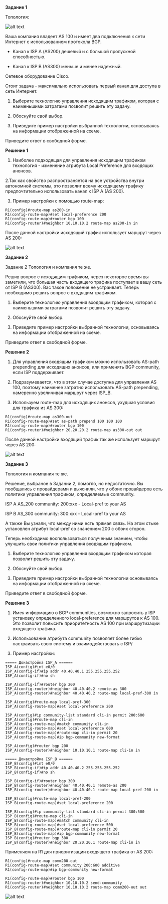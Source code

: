 **Задание 1**

Топология:

![alt text](https://github.com/mezhibo/methods-rule-traffic/blob/ed7591f51c73ca5c7f079e4261704faa868af871/IMG/162039656-bdd6cf34-1946-4e40-9ea7-edf602761a77.png)


Ваша компания владеет AS 100 и имеет два подключения к сети Интернет с использованием протокола BGP.

- Канал к ISP А (AS200) дешевый и с большой пропускной способностью.

- Канал к ISP B (AS300) меньше и менее надежный.

Сетевое оборудование Cisco.

Стоит задача - максимально использовать первый канал для доступа в сеть Интернет.

1. Выберите технологию управления исходящим трафиком, которая с наименьшими затратами позволит решить эту задачу.

2. Обоснуйте свой выбор.

3. Приведите пример настройки выбранной технологии, основываясь на информации отображенной на схеме.

Приведите ответ в свободной форме.


**Решение 1**

1. Наиболее подходящая для управления исходящим трафиком технология - изменение атрибута Local Preference для входящих анонсов.

2.Так как свойство распространяется на все устройства внутри автономной системы, это позволит всему исходящему трафику предпочтительно использовать канал к ISP A (AS 200).

3. Пример настройки с помощью route-map:

```
R1(config)#route-map as200-in
R1(config-route-map)#set local-preference 200
R1(config-route-map)#router bgp 100
R1(config-router)#neighbor 10.10.10.2 route-map as200-in in
```

После данной настройки исходящий трафик использует маршрут через AS 200:

![alt text](https://github.com/mezhibo/methods-rule-traffic/blob/527ade03d556ec2722abd6184b7ba0a6fd385f8f/IMG/1.png)


**Задание 2**

Задание 2
Топология и компания те же.

Решив вопрос с исходящим трафиком, через некоторое время вы заметили, что большая часть входящего трафика поступает в вашу сеть от ISP B (AS300).
Вас такое положение не устраивает. Теперь необходимо решить вопрос с входящим трафиком.

1. Выберите технологию управления входящим трафиком, которая с наименьшими затратами позволит решить эту задачу.

2. Обоснуйте свой выбор.

3. Приведите пример настройки выбранной технологии, основываясь на информации отображенной на схеме.


Приведите ответ в свободной форме.


**Решение 2**


1. Для управления входящим трафиком можно использовать AS-path prepending для исходящих анонсов, или применять BGP community, если ISP поддерживает.

2. Подразумевается, что в этом случае доступна для управления AS 100, поэтому наименее затратно использовать AS-path prepending, намеренно увеличивая маршрут через ISP_B.

3. Используем route-map для исходящих анонсов, ухудшая условия для трафика из AS 300:

```
R1(config)#route-map as300-out
R1(config-route-map)#set as-path prepend 100 100 100
R1(config-route-map)#router bgp 100
R1(config-router)#neighbor 20.20.20.2 route-map as300-out out
```

После данной настройки входящий трафик так же использует маршрут через AS 200:

![alt text](https://github.com/mezhibo/methods-rule-traffic/blob/527ade03d556ec2722abd6184b7ba0a6fd385f8f/IMG/2.png)


**Задание 3**

Топология и компания те же.

Решение, выбраное в Задании 2, помогло, но недостаточно. Вы пообщались с провайдерами и выяснили, что у обоих провайдеров есть политики управления трафиком, определяемые community.

ISP A AS_200 community: 200:xxx - Local-pref to your AS

ISP B AS_300 community: 300:xxx - Local-pref to your AS

А также Вы узнали, что между ними есть прямая связь. На этом стыке установлен атрибут local-pref со значением 200 с обоих сторон.

Теперь необходимо воспользоваться полученым знанием, чтобы улучшить свои политики управления входящим трафиком.

1. Выберите технологию управления входящим трафиком которая позволит решить эту задачу.

2. Обоснуйте свой выбор.

3. Приведите пример настройки выбранной технологии основываясь на информации отображенной на схеме.

Приведите ответ в свободной форме.


**Решение 3**

1. Имея информацию о BGP communities, возможно запросить у ISP установку определенного local-preference для маршрутов к AS 100. Это позволит повысить приоритетность AS 100 при маршрутизации входящего трафика.

2. Использование атрибута community позволяет более гибко настраивать свою систему и взаимодействовать с ISP/

3. Пример настройки:

```
===== Донастройка ISP_A ======
ISP_A(config)#int e0/0
ISP_A(config-if)#ip addr 40.40.40.1 255.255.255.252
ISP_A(config-if)#no sh

ISP_A(config-if)#router bgp 200
ISP_A(config-router)#neighbor 40.40.40.2 remote-as 300
ISP_A(config-router)#neighbor 40.40.40.2 route-map local-pref-300 in

ISP_A(config)#route-map local-pref-300
ISP_A(config-route-map)#set local-preference 200

ISP_A(config)#ip community-list standard cli-in permit 200:600
ISP_A(config)#route-map cli-in
ISP_A(config-route-map)#match community cli-in
ISP_A(config-route-map)#set local-preference 600
ISP_A(config-route-map)#route-map cli-in permit 20
ISP_A(config-route-map)#ip bgp-community new-format

ISP_A(config)#router bgp 200
ISP_A(config-router)#neighbor 10.10.10.1 route-map cli-in in

===== Донастройка ISP_B ======
ISP_B(config)#int e0/0
ISP_B(config-if)#ip addr 40.40.40.2 255.255.255.252
ISP_B(config-if)#no sh

ISP_B(config-if)#router bgp 300
ISP_B(config-router)#neighbor 40.40.40.1 remote-as 200
ISP_B(config-router)#neighbor 40.40.40.1 route-map local-pref-200 in

ISP_B(config)#route-map local-pref-200
ISP_B(config-route-map)#set local-preference 200

ISP_B(config)#ip community-list standard cli-in permit 300:500
ISP_B(config)#route-map cli-in
ISP_B(config-route-map)#match community cli-in
ISP_B(config-route-map)#set local-preference 500
ISP_B(config-route-map)#route-map cli-in permit 20
ISP_B(config-route-map)#ip bgp-community new-format
ISP_B(config)#router bgp 300
ISP_B(config-router)#neighbor 20.20.20.1 route-map cli-in in
```

Применяем на R1 для приоритизации входящего трафика от AS 200:

```
R1(config)#route-map comm200-out
R1(config-route-map)#set community 200:600 additive
R1(config-route-map)#ip bgp-community new-format

R1(config-route-map)#router bgp 100
R1(config-router)#neighbor 10.10.10.2 send-community
R1(config-router)#neighbor 10.10.10.2 route-map comm200-out out
```
![alt text](https://github.com/mezhibo/methods-rule-traffic/blob/527ade03d556ec2722abd6184b7ba0a6fd385f8f/IMG/3.png)
